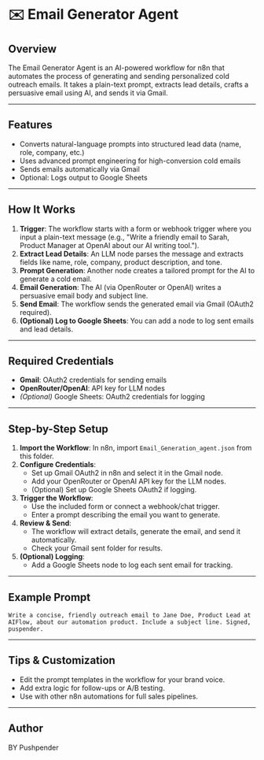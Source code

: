 # ✉️ Email Generator Agent

## Overview
The Email Generator Agent is an AI-powered workflow for n8n that automates the process of generating and sending personalized cold outreach emails. It takes a plain-text prompt, extracts lead details, crafts a persuasive email using AI, and sends it via Gmail.

---

## Features
- Converts natural-language prompts into structured lead data (name, role, company, etc.)
- Uses advanced prompt engineering for high-conversion cold emails
- Sends emails automatically via Gmail
- Optional: Logs output to Google Sheets

---

## How It Works
1. **Trigger**: The workflow starts with a form or webhook trigger where you input a plain-text message (e.g., "Write a friendly email to Sarah, Product Manager at OpenAI about our AI writing tool.").
2. **Extract Lead Details**: An LLM node parses the message and extracts fields like name, role, company, product description, and tone.
3. **Prompt Generation**: Another node creates a tailored prompt for the AI to generate a cold email.
4. **Email Generation**: The AI (via OpenRouter or OpenAI) writes a persuasive email body and subject line.
5. **Send Email**: The workflow sends the generated email via Gmail (OAuth2 required).
6. **(Optional) Log to Google Sheets**: You can add a node to log sent emails and lead details.

---

## Required Credentials
- **Gmail**: OAuth2 credentials for sending emails
- **OpenRouter/OpenAI**: API key for LLM nodes
- *(Optional)* Google Sheets: OAuth2 credentials for logging

---

## Step-by-Step Setup
1. **Import the Workflow**: In n8n, import `Email_Generation_agent.json` from this folder.
2. **Configure Credentials**:
   - Set up Gmail OAuth2 in n8n and select it in the Gmail node.
   - Add your OpenRouter or OpenAI API key for the LLM nodes.
   - (Optional) Set up Google Sheets OAuth2 if logging.
3. **Trigger the Workflow**:
   - Use the included form or connect a webhook/chat trigger.
   - Enter a prompt describing the email you want to generate.
4. **Review & Send**:
   - The workflow will extract details, generate the email, and send it automatically.
   - Check your Gmail sent folder for results.
5. **(Optional) Logging**:
   - Add a Google Sheets node to log each sent email for tracking.

---

## Example Prompt
```
Write a concise, friendly outreach email to Jane Doe, Product Lead at AIFlow, about our automation product. Include a subject line. Signed, puspender.
```

---

## Tips & Customization
- Edit the prompt templates in the workflow for your brand voice.
- Add extra logic for follow-ups or A/B testing.
- Use with other n8n automations for full sales pipelines.

---

## Author
BY Pushpender 